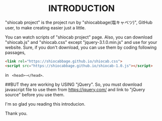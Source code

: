 <div align="center"><h1>INTRODUCTION</h1></div>

"shiocab project" is the project run by "shiocabbage(塩キャベツ)", GitHub user, to make creating easier just a little.

You can watch scripts of "shiocab project" page.
Also, you can download "shiocab.js" and "shiocab.css" except "jquery-3.1.0.min.js" and use for your website.
Sure, if you don't download, you can use them by coding following passages,
```html
<link rel="https://shiocabbage.github.io/shiocab.css">
<script src="https://shiocabbage.github.io/shiocab-1.0.js"></script>
```
in ``` <head>~</head>```.

##BUT they are working by USING "jQuery".
So, you must download javascript file to use them from <a>https://jquery.com/</a> and link to "jQuery source" before you use them.

I'm so glad you reading this introducion.

Thank you.
